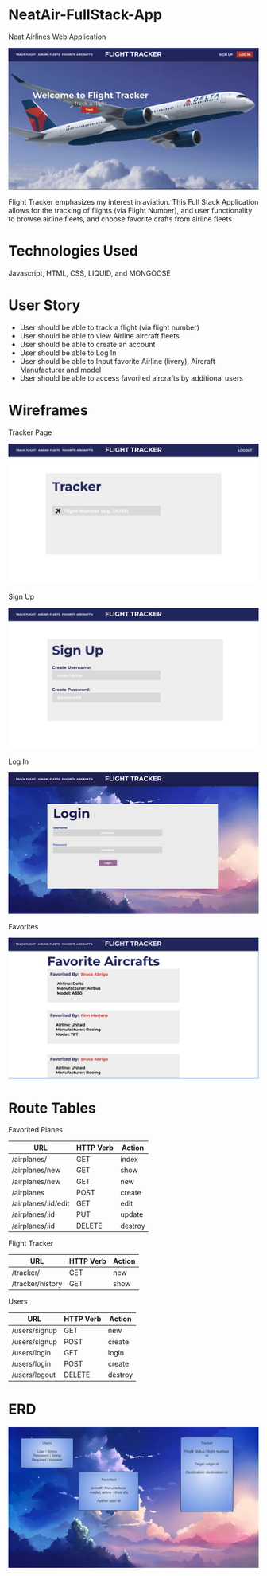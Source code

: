 # NeatAir-FullStack-App
Neat Airlines Web Application

![Home Page](imgs/Home-Page.png)

Flight Tracker emphasizes my interest in aviation. This Full Stack Application allows for the tracking of flights (via Flight Number), and user functionality to browse airline fleets, and choose favorite crafts from airline fleets.

# Technologies Used
Javascript, HTML, CSS, LIQUID, and MONGOOSE

# User Story
- User should be able to track a flight (via flight number)
- User should be able to view Airline aircraft fleets
- User should be able to create an account
- User should be able to Log In
- User should be able to Input favorite Airline (livery), Aircraft Manufacturer and model
- User should be able to access favorited aircrafts by additional users

# Wireframes

Tracker Page

![Tracker Page](imgs/Tracker-Page.png)

Sign Up

![Sign Up](imgs/Sign-Up.png)

Log In

![Log In](imgs/Login.png)

Favorites

![Favorites](imgs/Favorites.png)

# Route Tables

Favorited Planes

| **URL**          | **HTTP Verb**|**Action**|
|---------------------|--------------|----------|
| /airplanes/         | GET          | index  
| /airplanes/new      | GET          | show       
| /airplanes/new      | GET          | new   
| /airplanes          | POST         | create   
| /airplanes/:id/edit | GET          | edit       
| /airplanes/:id      | PUT          | update    
| /airplanes/:id      | DELETE       | destroy  

Flight Tracker

| **URL**          | **HTTP Verb**|**Action**|
|-----------------------|--------------|----------|
| /tracker/             | GET          | new  
| /tracker/history      | GET          | show  

Users       

| **URL**          | **HTTP Verb**|**Action**|
|-----------------------|--------------|----------|
| /users/signup         | GET          | new  
| /users/signup         | POST         | create   
| /users/login          | GET          | login  
| /users/login          | POST         | create  
| /users/logout         | DELETE       | destroy

# ERD

![ERD](imgs/ERD.png)